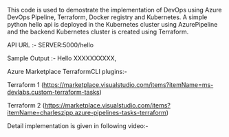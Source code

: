 This code is used to demostrate the implementation of DevOps using Azure DevOps Pipeline, Terraform, Docker registry and Kubernetes. A simple python hello api is deployed in the Kubernetes cluster using AzurePipeline  and the backend Kubernetes cluster is created using Terraform.

API URL :- SERVER:5000/hello

Sample Output :- Hello XXXXXXXXXX, 


 Azure Marketplace TerraformCLI plugins:-
 
Terraform 1 (https://marketplace.visualstudio.com/items?itemName=ms-devlabs.custom-terraform-tasks)

Terraform 2 (https://marketplace.visualstudio.com/items?itemName=charleszipp.azure-pipelines-tasks-terraform)


Detail implementation is given in following video:-
